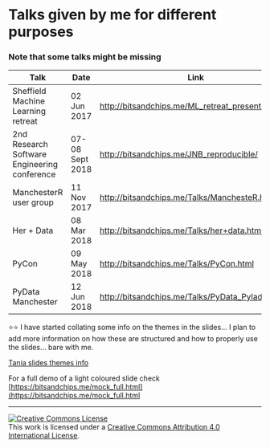 # Talks given by me for different purposes
### Note that some talks might be missing

| Talk                                         | Date             | Link                                            |
|----------------------------------------------|------------------|-------------------------------------------------|
| Sheffield Machine Learning retreat           | 02 Jun 2017      | [http://bitsandchips.me/ML_retreat_presentation/ ](http://bitsandchips.me/ML_retreat_presentation/) |
| 2nd Research Software Engineering conference | 07- 08 Sept 2018 |  [http://bitsandchips.me/JNB_reproducible/  ](http://bitsandchips.me/JNB_reproducible/)     |
| ManchesterR user group                       | 11 Nov 2017      | [http://bitsandchips.me/Talks/ManchesteR.html ](http://bitsandchips.me/Talks/ManchesteR.html)   |
| Her + Data                                   | 08 Mar 2018      | [http://bitsandchips.me/Talks/her+data.html ](http://bitsandchips.me/Talks/her+data.html)     |
| PyCon                                        | 09 May 2018      | [http://bitsandchips.me/Talks/PyCon.html  ](http://bitsandchips.me/Talks/PyCon.html)       |
| PyData Manchester                              | 12 Jun 2018      | [http://bitsandchips.me/Talks/PyData_Pyladies.html  ](http://bitsandchips.me/Talks/PyData_Pyladies.html)       |


⭐⭐ I have started collating some info on the themes in the slides... I plan to add more information on how these are structured and how to properly use the slides... bare with me.

[Tania slides themes info](Themes_docs.md)


For a full demo of a light coloured slide check
[https://bitsandchips.me/mock_full.html](https://bitsandchips.me/mock_full.html


  ---
  <a rel="license" href="http://creativecommons.org/licenses/by/4.0/"><img alt="Creative Commons License" style="border-width:0" src="https://i.creativecommons.org/l/by/4.0/88x31.png" /></a><br />This work is licensed under a <a rel="license" href="http://creativecommons.org/licenses/by/4.0/">Creative Commons Attribution 4.0 International License</a>.
